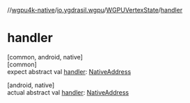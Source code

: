 //[wgpu4k-native](../../../index.md)/[io.ygdrasil.wgpu](../index.md)/[WGPUVertexState](index.md)/[handler](handler.md)

# handler

[common, android, native]\
[common]\
expect abstract val [handler](handler.md): [NativeAddress](../../ffi/-native-address/index.md)

[android, native]\
actual abstract val [handler](handler.md): [NativeAddress](../../ffi/-native-address/index.md)